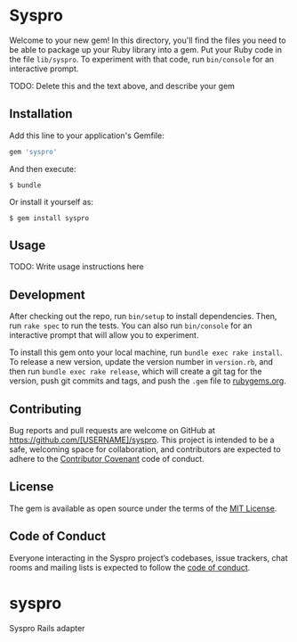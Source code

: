 # Syspro

Welcome to your new gem! In this directory, you'll find the files you need to be able to package up your Ruby library into a gem. Put your Ruby code in the file `lib/syspro`. To experiment with that code, run `bin/console` for an interactive prompt.

TODO: Delete this and the text above, and describe your gem

## Installation

Add this line to your application's Gemfile:

```ruby
gem 'syspro'
```

And then execute:

    $ bundle

Or install it yourself as:

    $ gem install syspro

## Usage

TODO: Write usage instructions here

## Development

After checking out the repo, run `bin/setup` to install dependencies. Then, run `rake spec` to run the tests. You can also run `bin/console` for an interactive prompt that will allow you to experiment.

To install this gem onto your local machine, run `bundle exec rake install`. To release a new version, update the version number in `version.rb`, and then run `bundle exec rake release`, which will create a git tag for the version, push git commits and tags, and push the `.gem` file to [rubygems.org](https://rubygems.org).

## Contributing

Bug reports and pull requests are welcome on GitHub at https://github.com/[USERNAME]/syspro. This project is intended to be a safe, welcoming space for collaboration, and contributors are expected to adhere to the [Contributor Covenant](http://contributor-covenant.org) code of conduct.

## License

The gem is available as open source under the terms of the [MIT License](https://opensource.org/licenses/MIT).

## Code of Conduct

Everyone interacting in the Syspro project’s codebases, issue trackers, chat rooms and mailing lists is expected to follow the [code of conduct](https://github.com/[USERNAME]/syspro/blob/master/CODE_OF_CONDUCT.md).

# syspro
Syspro Rails adapter
